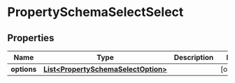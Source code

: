 

# PropertySchemaSelectSelect


## Properties

| Name | Type | Description | Notes |
|------------ | ------------- | ------------- | -------------|
|**options** | [**List&lt;PropertySchemaSelectOption&gt;**](PropertySchemaSelectOption.md) |  |  [optional] |




